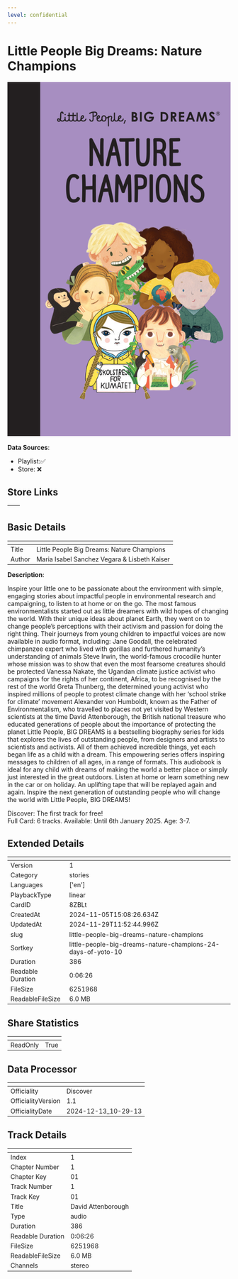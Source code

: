 ```yaml
---
level: confidential
---
```

# Little People Big Dreams: Nature Champions 

![card_[8ZBLt].png](../../img/cards/card_[8ZBLt].png)

**Data Sources**: 

- Playlist:✅
- Store: ❌


## Store Links

| <!-- --> | <!-- --> |
| - | - |


## Basic Details

| <!-- --> | <!-- --> |
| - | - |
| Title | Little People Big Dreams: Nature Champions  |
| Author | Maria Isabel Sanchez Vegara & Lisbeth Kaiser |

**Description**:

Inspire your little one to be passionate about the environment with simple, engaging stories about impactful people in environmental research and campaigning, to listen to at home or on the go. The most famous environmentalists started out as little dreamers with wild hopes of changing the world. With their unique ideas about planet Earth, they went on to change people’s perceptions with their activism and passion for doing the right thing. Their journeys from young children to impactful voices are now available in audio format, including:  Jane Goodall, the celebrated chimpanzee expert who lived with gorillas and furthered humanity’s understanding of animals Steve Irwin, the world-famous crocodile hunter whose mission was to show that even the most fearsome creatures should be protected Vanessa Nakate, the Ugandan climate justice activist who campaigns for the rights of her continent, Africa, to be recognised by the rest of the world Greta Thunberg, the determined young activist who inspired millions of people to protest climate change with her ‘school strike for climate’ movement Alexander von Humboldt, known as the Father of Environmentalism, who travelled to places not yet visited by Western scientists at the time David Attenborough, the British national treasure who educated generations of people about the importance of protecting the planet Little People, BIG DREAMS is a bestselling biography series for kids that explores the lives of outstanding people, from designers and artists to scientists and activists. All of them achieved incredible things, yet each began life as a child with a dream. This empowering series offers inspiring messages to children of all ages, in a range of formats.   This audiobook is ideal for any child with dreams of making the world a better place or simply just interested in the great outdoors. Listen at home or learn something new in the car or on holiday. An uplifting tape that will be replayed again and again. Inspire the next generation of outstanding people who will change the world with Little People, BIG DREAMS!

Discover: The first track for free!  
Full Card: 6 tracks. 
Available: Until 6th January 2025. 
Age: 3-7.


## Extended Details

| <!-- --> | <!-- --> |
| - | - |
| Version | 1 |
| Category | stories |
| Languages | ['en'] |
| PlaybackType | linear |
| CardID | 8ZBLt |
| CreatedAt | 2024-11-05T15:08:26.634Z |
| UpdatedAt | 2024-11-29T11:52:44.996Z |
| slug | little-people-big-dreams-nature-champions |
| Sortkey | little-people-big-dreams-nature-champions-24-days-of-yoto-10 |
| Duration | 386 |
| Readable Duration | 0:06:26 |
| FileSize | 6251968 |
| ReadableFileSize | 6.0 MB |


## Share Statistics

| <!-- --> | <!-- --> |
| - | - |
| ReadOnly | True |


## Data Processor

| <!-- --> | <!-- --> |
| - | - |
| Officiality | Discover
| OfficialityVersion | 1.1
| OfficialityDate | 2024-12-13_10-29-13


## Track Details

| <!-- --> | <!-- --> |
| - | - |
| Index | 1 |
| Chapter Number | 1 |
| Chapter Key | 01 |
| Track Number | 1 |
| Track Key | 01 |
| Title | David Attenborough |
| Type | audio |
| Duration | 386 |
| Readable Duration | 0:06:26 |
| FileSize | 6251968 |
| ReadableFileSize | 6.0 MB |
| Channels | stereo |

